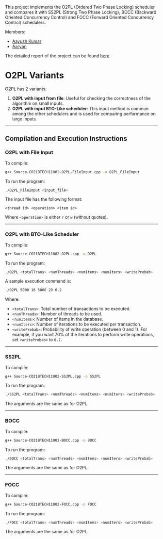 This project implements the O2PL (Ordered Two Phase Locking) scheduler and compares it with SS2PL (Strong Two Phase Locking), BOCC (Backward Oriented Concurrency Control) and FOCC (Forward Oriented Concurrency Control) schedulers.

Members:

- [Aayush Kumar](https://github.com/Random-Bee)
- [Aaryan](https://github.com/aaryan200)

The detailed report of the project can be found [here](./ProjectReport.pdf).

# O2PL Variants

O2PL has 2 variants:
1. **O2PL with input from file**: Useful for checking the correctness of the algorithm on small inputs.
2. **O2PL with input BTO-Like scheduler**: This input method is common among the other schedulers and is used for comparing performance on large inputs.

---

## Compilation and Execution Instructions

### O2PL with File Input

To compile:

```bash
g++ Source-CO21BTECH11002-O2PL-FileInput.cpp -o O2PL_FileInput
```

To run the program:

```bash
./O2PL_FileInput <input_file>
```

The input file has the following format:

```
<thread id> <operation> <item id>
```

Where `<operation>` is either `r` or `w` (without quotes).

---

### O2PL with BTO-Like Scheduler

To compile:

```bash
g++ Source-CO21BTECH11002-O2PL.cpp -o O2PL
```

To run the program:

```bash
./O2PL <totalTrans> <numThreads> <numItems> <numIters> <writeProbab>
```

A sample execution command is:

```bash
./O2PL 5000 16 5000 20 0.2
```

Where:
- `<totalTrans>`: Total number of transactions to be executed.
- `<numThreads>`: Number of threads to be used.
- `<numItems>`: Number of items in the database.
- `<numIters>`: Number of iterations to be executed per transaction.
- `<writeProbab>`: Probability of write operation (between 0 and 1). For example, if you want 70% of the iterations to perform write operations, set `<writeProbab>` to `0.7`.

---

### SS2PL

To compile:

```bash
g++ Source-CO21BTECH11002-SS2PL.cpp -o SS2PL
```

To run the program:

```bash
./SS2PL <totalTrans> <numThreads> <numItems> <numIters> <writeProbab>
```

The arguments are the same as for O2PL.

---

### BOCC

To compile:

```bash
g++ Source-CO21BTECH11002-BOCC.cpp -o BOCC
```

To run the program:

```bash
./BOCC <totalTrans> <numThreads> <numItems> <numIters> <writeProbab>
```

The arguments are the same as for O2PL.

---

### FOCC

To compile:

```bash
g++ Source-CO21BTECH11002-FOCC.cpp -o FOCC
```

To run the program:

```bash
./FOCC <totalTrans> <numThreads> <numItems> <numIters> <writeProbab>
```

The arguments are the same as for O2PL.